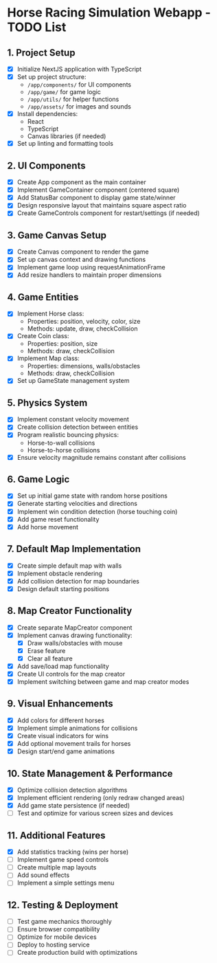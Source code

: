 # Horse Racing Simulation Webapp - TODO List

## 1. Project Setup
- [X] Initialize NextJS application with TypeScript
- [X] Set up project structure:
  - `/app/components/` for UI components
  - `/app/game/` for game logic
  - `/app/utils/` for helper functions
  - `/app/assets/` for images and sounds
- [X] Install dependencies:
  - React
  - TypeScript
  - Canvas libraries (if needed)
- [X] Set up linting and formatting tools

## 2. UI Components
- [X] Create App component as the main container
- [X] Implement GameContainer component (centered square)
- [X] Add StatusBar component to display game state/winner
- [X] Design responsive layout that maintains square aspect ratio
- [X] Create GameControls component for restart/settings (if needed)

## 3. Game Canvas Setup
- [X] Create Canvas component to render the game
- [X] Set up canvas context and drawing functions
- [X] Implement game loop using requestAnimationFrame
- [X] Add resize handlers to maintain proper dimensions

## 4. Game Entities
- [X] Implement Horse class:
  - Properties: position, velocity, color, size
  - Methods: update, draw, checkCollision
- [X] Create Coin class:
  - Properties: position, size
  - Methods: draw, checkCollision
- [X] Implement Map class:
  - Properties: dimensions, walls/obstacles
  - Methods: draw, checkCollision
- [X] Set up GameState management system

## 5. Physics System
- [X] Implement constant velocity movement
- [X] Create collision detection between entities
- [X] Program realistic bouncing physics:
  - Horse-to-wall collisions
  - Horse-to-horse collisions
- [X] Ensure velocity magnitude remains constant after collisions

## 6. Game Logic
- [X] Set up initial game state with random horse positions
- [X] Generate starting velocities and directions
- [X] Implement win condition detection (horse touching coin)
- [X] Add game reset functionality
- [X] Add horse movement

## 7. Default Map Implementation
- [X] Create simple default map with walls
- [X] Implement obstacle rendering
- [X] Add collision detection for map boundaries
- [X] Design default starting positions

## 8. Map Creator Functionality
- [X] Create separate MapCreator component
- [X] Implement canvas drawing functionality:
  - [X] Draw walls/obstacles with mouse
  - [X] Erase feature
  - [X] Clear all feature
- [X] Add save/load map functionality
- [X] Create UI controls for the map creator
- [X] Implement switching between game and map creator modes

## 9. Visual Enhancements
- [X] Add colors for different horses
- [X] Implement simple animations for collisions
- [X] Create visual indicators for wins
- [X] Add optional movement trails for horses
- [X] Design start/end game animations

## 10. State Management & Performance
- [X] Optimize collision detection algorithms
- [X] Implement efficient rendering (only redraw changed areas)
- [X] Add game state persistence (if needed)
- [ ] Test and optimize for various screen sizes and devices

## 11. Additional Features
- [X] Add statistics tracking (wins per horse)
- [ ] Implement game speed controls
- [ ] Create multiple map layouts
- [ ] Add sound effects
- [ ] Implement a simple settings menu

## 12. Testing & Deployment
- [ ] Test game mechanics thoroughly
- [ ] Ensure browser compatibility
- [ ] Optimize for mobile devices
- [ ] Deploy to hosting service
- [ ] Create production build with optimizations